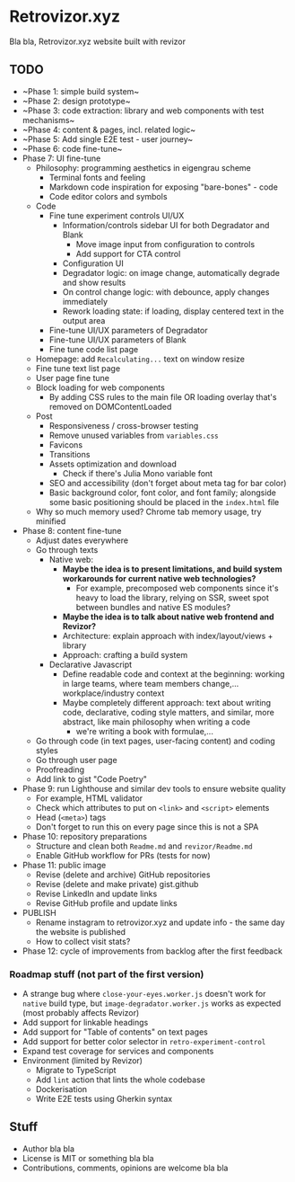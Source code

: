 # Retrovizor.xyz

Bla bla, Retrovizor.xyz website built with revizor

## TODO

* ~Phase 1: simple build system~
* ~Phase 2: design prototype~
* ~Phase 3: code extraction: library and web components with test mechanisms~
* ~Phase 4: content & pages, incl. related logic~
* ~Phase 5: Add single E2E test - user journey~
* ~Phase 6: code fine-tune~
* Phase 7: UI fine-tune
    * Philosophy: programming aesthetics in eigengrau scheme
        * Terminal fonts and feeling
        * Markdown code inspiration for exposing "bare-bones" - code
        * Code editor colors and symbols
    * Code
        * Fine tune experiment controls UI/UX
            * Information/controls sidebar UI for both Degradator and Blank
                * Move image input from configuration to controls
                * Add support for CTA control
            * Configuration UI
            * Degradator logic: on image change, automatically degrade and show results
            * On control change logic: with debounce, apply changes immediately
            * Rework loading state: if loading, display centered text in the output area
        * Fine-tune UI/UX parameters of Degradator
        * Fine-tune UI/UX parameters of Blank
        * Fine tune code list page
    * Homepage: add `Recalculating...` text on window resize
    * Fine tune text list page
    * User page fine tune
    * Block loading for web components
        * By adding CSS rules to the main file OR loading overlay that's removed on DOMContentLoaded
    * Post
        * Responsiveness / cross-browser testing
        * Remove unused variables from `variables.css`
        * Favicons
        * Transitions
        * Assets optimization and download
            * Check if there's Julia Mono variable font
        * SEO and accessibility (don't forget about meta tag for bar color)
        * Basic background color, font color, and font family; alongside some basic positioning should be placed in the `index.html` file
    * Why so much memory used? Chrome tab memory usage, try minified
* Phase 8: content fine-tune
    * Adjust dates everywhere
    * Go through texts
        * Native web:
            * **Maybe the idea is to present limitations, and build system workarounds for current native web technologies?**
                * For example, precomposed web components since it's heavy to load the library, relying on SSR, sweet spot between bundles and native ES modules?
            * **Maybe the idea is to talk about native web frontend and Revizor?**
            * Architecture: explain approach with index/layout/views + library
            * Approach: crafting a build system
        * Declarative Javascript
            * Define readable code and context at the beginning: working in large teams, where team members change,... workplace/industry context
            * Maybe completely different approach: text about writing code, declarative, coding style matters, and similar, more abstract, like main philosophy when writing a code
                * we're writing a book with formulae,...
    * Go through code (in text pages, user-facing content) and coding styles
    * Go through user page
    * Proofreading
    * Add link to gist "Code Poetry"
* Phase 9: run Lighthouse and similar dev tools to ensure website quality
    * For example, HTML validator
    * Check which attributes to put on `<link>` and `<script>` elements
    * Head (`<meta>`) tags
    * Don't forget to run this on every page since this is not a SPA
* Phase 10: repository preparations
    * Structure and clean both `Readme.md` and `revizor/Readme.md`
    * Enable GitHub workflow for PRs (tests for now)
* Phase 11: public image
    * Revise (delete and archive) GitHub repositories
    * Revise (delete and make private) gist.github
    * Revise LinkedIn and update links
    * Revise GitHub profile and update links
* PUBLISH
    * Rename instagram to retrovizor.xyz and update info - the same day the website is published
    * How to collect visit stats?
* Phase 12: cycle of improvements from backlog after the first feedback

### Roadmap stuff (not part of the first version)

* A strange bug where `close-your-eyes.worker.js` doesn't work for `native` build type, but `image-degradator.worker.js` works as expected (most probably affects Revizor)
* Add support for linkable headings
* Add support for "Table of contents" on text pages
* Add support for better color selector in `retro-experiment-control`
* Expand test coverage for services and components
* Environment (limited by Revizor)
    * Migrate to TypeScript
    * Add `lint` action that lints the whole codebase
    * Dockerisation
    * Write E2E tests using Gherkin syntax

## Stuff

* Author bla bla
* License is MIT or something bla bla
* Contributions, comments, opinions are welcome bla bla
